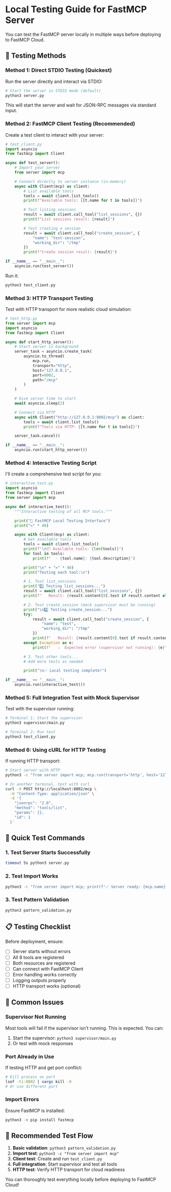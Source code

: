 # Local Testing Guide for FastMCP Server

You can test the FastMCP server locally in multiple ways before deploying to FastMCP Cloud.

## 🧪 Testing Methods

### Method 1: Direct STDIO Testing (Quickest)

Run the server directly and interact via STDIO:

```bash
# Start the server in STDIO mode (default)
python3 server.py
```

This will start the server and wait for JSON-RPC messages via standard input.

### Method 2: FastMCP Client Testing (Recommended)

Create a test client to interact with your server:

```python
# test_client.py
import asyncio
from fastmcp import Client

async def test_server():
    # Import your server
    from server import mcp

    # Connect directly to server instance (in-memory)
    async with Client(mcp) as client:
        # List available tools
        tools = await client.list_tools()
        print(f"Available tools: {[t.name for t in tools]}")

        # Test listing sessions
        result = await client.call_tool("list_sessions", {})
        print(f"List sessions result: {result}")

        # Test creating a session
        result = await client.call_tool("create_session", {
            "name": "test-session",
            "working_dir": "/tmp"
        })
        print(f"Create session result: {result}")

if __name__ == "__main__":
    asyncio.run(test_server())
```

Run it:
```bash
python3 test_client.py
```

### Method 3: HTTP Transport Testing

Test with HTTP transport for more realistic cloud simulation:

```python
# test_http.py
from server import mcp
import asyncio
from fastmcp import Client

async def start_http_server():
    # Start server in background
    server_task = asyncio.create_task(
        asyncio.to_thread(
            mcp.run,
            transport="http",
            host="127.0.0.1",
            port=8002,
            path="/mcp"
        )
    )

    # Give server time to start
    await asyncio.sleep(2)

    # Connect via HTTP
    async with Client("http://127.0.0.1:8002/mcp") as client:
        tools = await client.list_tools()
        print(f"Tools via HTTP: {[t.name for t in tools]}")

    server_task.cancel()

if __name__ == "__main__":
    asyncio.run(start_http_server())
```

### Method 4: Interactive Testing Script

I'll create a comprehensive test script for you:

```python
# interactive_test.py
import asyncio
from fastmcp import Client
from server import mcp

async def interactive_test():
    """Interactive testing of all MCP tools."""

    print("🧪 FastMCP Local Testing Interface")
    print("=" * 40)

    async with Client(mcp) as client:
        # Get available tools
        tools = await client.list_tools()
        print(f"\n📦 Available tools: {len(tools)}")
        for tool in tools:
            print(f"  - {tool.name}: {tool.description}")

        print("\n" + "=" * 40)
        print("Testing each tool:\n")

        # 1. Test list_sessions
        print("1️⃣ Testing list_sessions...")
        result = await client.call_tool("list_sessions", {})
        print(f"   Result: {result.content[0].text if result.content else 'Empty'}")

        # 2. Test create_session (mock supervisor must be running)
        print("\n2️⃣ Testing create_session...")
        try:
            result = await client.call_tool("create_session", {
                "name": "test",
                "working_dir": "/tmp"
            })
            print(f"   Result: {result.content[0].text if result.content else 'Empty'}")
        except Exception as e:
            print(f"   ⚠️  Expected error (supervisor not running): {e}")

        # 3. Test other tools...
        # Add more tests as needed

        print("\n✅ Local testing complete!")

if __name__ == "__main__":
    asyncio.run(interactive_test())
```

### Method 5: Full Integration Test with Mock Supervisor

Test with the supervisor running:

```bash
# Terminal 1: Start the supervisor
python3 supervisor/main.py

# Terminal 2: Run test
python3 test_client.py
```

### Method 6: Using cURL for HTTP Testing

If running HTTP transport:

```bash
# Start server with HTTP
python3 -c "from server import mcp; mcp.run(transport='http', host='127.0.0.1', port=8002, path='/mcp')"

# In another terminal, test with curl
curl -X POST http://localhost:8002/mcp \
  -H "Content-Type: application/json" \
  -d '{
    "jsonrpc": "2.0",
    "method": "tools/list",
    "params": {},
    "id": 1
  }'
```

## 🎯 Quick Test Commands

### 1. Test Server Starts Successfully
```bash
timeout 5s python3 server.py
```

### 2. Test Import Works
```bash
python3 -c "from server import mcp; print(f'✅ Server ready: {mcp.name}')"
```

### 3. Test Pattern Validation
```bash
python3 pattern_validation.py
```

## 📋 Testing Checklist

Before deployment, ensure:

- [ ] Server starts without errors
- [ ] All 8 tools are registered
- [ ] Both resources are registered
- [ ] Can connect with FastMCP Client
- [ ] Error handling works correctly
- [ ] Logging outputs properly
- [ ] HTTP transport works (optional)

## 🚨 Common Issues

### Supervisor Not Running
Most tools will fail if the supervisor isn't running. This is expected. You can:
1. Start the supervisor: `python3 supervisor/main.py`
2. Or test with mock responses

### Port Already in Use
If testing HTTP and get port conflict:
```bash
# Kill process on port
lsof -ti:8002 | xargs kill -9
# Or use different port
```

### Import Errors
Ensure FastMCP is installed:
```bash
python3 -m pip install fastmcp
```

## 🎯 Recommended Test Flow

1. **Basic validation**: `python3 pattern_validation.py`
2. **Import test**: `python3 -c "from server import mcp"`
3. **Client test**: Create and run `test_client.py`
4. **Full integration**: Start supervisor and test all tools
5. **HTTP test**: Verify HTTP transport for cloud readiness

You can thoroughly test everything locally before deploying to FastMCP Cloud!